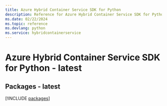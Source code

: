 ```yaml
---
title: Azure Hybrid Container Service SDK for Python
description: Reference for Azure Hybrid Container Service SDK for Python
ms.date: 02/22/2024
ms.topic: reference
ms.devlang: python
ms.service: hybridcontainerservice
---
```

# Azure Hybrid Container Service SDK for Python - latest
## Packages - latest
[!INCLUDE [packages](hybrid-container-service-index.md)]